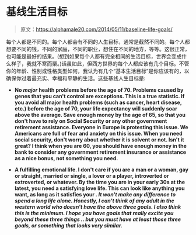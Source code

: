 # 基线生活目标

> 原文：<https://alphamale20.com/2014/05/11/baseline-life-goals/>

每个人都是不同的。每个人都会有不同的人生目标，通常是截然不同的。每个人都想要不同的钱，不同的家庭，不同的职业，想住在不同的地方，等等。这很正常，也可能是最好的结果。(想到如果每个人都有完全相同的生活目标，世界会变成什么样子，我就不寒而栗。)话虽如此，但西方世界的每个人都应该有几个目标。不管你的年龄、性别或性格类型如何，我认为有几个“基本生活目标”是你应该有的，以确保你过着最充实、幸福和平静的生活。这些基线人生目标是:

*   **No *major* health problems before the age of 70\. Problems caused by genes that you can't control are exceptions. This is a true statistic. If you avoid all major health problems (such as cancer, heart disease, etc.) before the age of 70, your life expectancy will suddenly soar above the average. Save enough money by the age of 65, so that you don't have to rely on Social Security or any other government retirement assistance. Everyone in Europe is protesting this issue. We Americans are full of fear and anxiety on this issue. When you need social security, don't worry about whether it is solvent or not. Isn't it great? I think when you are 60, you should have enough money in the bank to consider any government retirement insurance or assistance as a nice bonus, not something you need.**

*   **A fulfilling emotional life. I don't care if you are a man or a woman, gay or straight, married or single, a lover or a player, introverted or extroverted, or whatever. By the time you are in your early 30s at the latest, you need a satisfying love life. This can look like anything you want, as long as it satisfies your *. It won't make any difference to spend a long life alone. Honestly, I can't think of any adult in the western world who doesn't have the above three goals. I also think this is the minimum. I hope you have goals that really excite you beyond these three things .. but you must have at least those three goals, or something that looks very similar.***